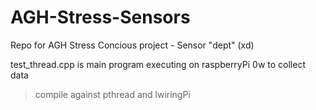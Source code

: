 # AGH-Stress-Sensors
Repo for AGH Stress Concious project - Sensor "dept" (xd)

test_thread.cpp is main program executing on raspberryPi 0w to collect data
> compile against pthread and lwiringPi
